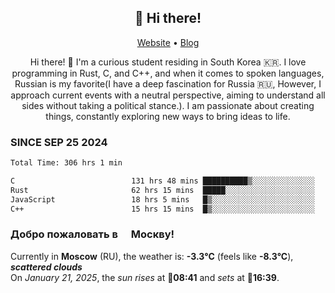 <h2 align="center">👋 Hi there!</h2>
<p align="center">
  <a href="https://urdekcah.ru">Website</a> •
  <a href="https://urdekcah.blog">Blog</a>
</p>

<p align="center">
  Hi there! 👋 I'm a curious student residing in South Korea 🇰🇷. I love programming in Rust, C, and C++, and when it comes to spoken languages, Russian is my favorite(I have a deep fascination for Russia 🇷🇺, However, I approach current events with a neutral perspective, aiming to understand all sides without taking a political stance.). I am passionate about creating things, constantly exploring new ways to bring ideas to life.
</p>

### SINCE SEP 25 2024
<!--START_SECTION:waka-->
<!--LAST_WAKA_UPDATE:2025-01-20 18:27:06-->
```txt
Total Time: 306 hrs 1 min

C                          131 hrs 48 mins ██████████▒░░░░░░░░░░░░░░   41.85 %
Rust                       62 hrs 15 mins  █████░░░░░░░░░░░░░░░░░░░░   19.77 %
JavaScript                 18 hrs 5 mins   █▒░░░░░░░░░░░░░░░░░░░░░░░   05.74 %
C++                        15 hrs 15 mins  █▒░░░░░░░░░░░░░░░░░░░░░░░   04.85 %
```
<!--END_SECTION:waka-->

<h3>Добро пожаловать в <img src="https://cdn-icons-png.flaticon.com/512/197/197408.png" width="13"/> Москву!</h3>

<!--START_SECTION:weather:moscow-->
<!--LAST_WEATHER_UPDATE:2025-01-21 03:22:05-->
Currently in **Moscow** (RU), the weather is: **-3.3°C** (feels like **-8.3°C**), ***scattered clouds***<br/>
On *January 21, 2025*, the *sun rises* at 🌅**08:41** and *sets* at 🌇**16:39**.
<!--END_SECTION:weather-->
